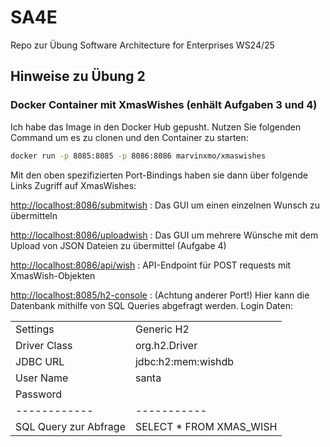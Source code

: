 # SA4E

Repo zur Übung Software Architecture for Enterprises WS24/25

## Hinweise zu Übung 2

### Docker Container mit XmasWishes (enhält Aufgaben 3 und 4)

Ich habe das Image in den Docker Hub gepusht.
Nutzen Sie folgenden Command um es zu clonen und den Container zu starten:

```bash
docker run -p 8085:8085 -p 8086:8086 marvinxmo/xmaswishes
```

Mit den oben spezifizierten Port-Bindings haben sie dann über folgende Links Zugriff auf XmasWishes:

[http://localhost:8086/submitwish](http://localhost:8086/submitwish) : Das GUI um einen einzelnen Wunsch zu übermitteln

[http://localhost:8086/uploadwish](http://localhost:8086/uploadwish) : Das GUI um mehrere Wünsche mit dem Upload von JSON Dateien zu übermittel (Aufgabe 4)

[http://localhost:8086/api/wish](http://localhost:8086/api/wish) : API-Endpoint für POST requests mit XmasWish-Objekten

[http://localhost:8085/h2-console](http://localhost:8085/h2-console) : (Achtung anderer Port!) Hier kann die Datenbank mithilfe von SQL Queries abgefragt werden. Login Daten:

|                       |                          |
| --------------------- | ------------------------ |
| Settings              | Generic H2               |
| Driver Class          | org.h2.Driver            |
| JDBC URL              | jdbc:h2:mem:wishdb       |
| User Name             | santa                    |
| Password              |                          |
| ------------          | -----------              |
| SQL Query zur Abfrage | SELECT \* FROM XMAS_WISH |
